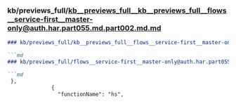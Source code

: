 ### kb/previews_full/kb__previews_full__kb__previews_full__flows__service-first__master-only@auth.har.part055.md.part002.md.md

```md
### kb/previews_full/kb__previews_full__flows__service-first__master-only@auth.har.part055.md.part002.md

```md
### kb/previews_full/flows__service-first__master-only@auth.har.part055.md (part 002)

```md
 },
              {
                "functionName": "hs",
       
```

```

```

```
